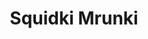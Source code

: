 ---
slug: squidki-mrunki
title: Squidki Mrunki
description: "Squidki Mrunki is an exciting online game. Play for free directly in your browser!"
icon: /images/new_mods/Sprunki Mrunki.png
url: https://wowtbc.net/sprunkin/sprunki-mrunki/index.html
previewImage: /images/new_mods/Sprunki Mrunki.png
type: new mods

# SEO配置
seo:
  title: "Squidki Mrunki - Play Free Online Game | Fun Browser Games"
  description: "Squidki Mrunki - Play this fun online game for free in your browser. No download required!"
  ogImage: "/images/new_mods/Sprunki Mrunki.png"
  keywords: "squidki-mrunki, online game, browser game, free game, new mods game, play online"

videoUrls:
  - https://www.youtube.com/embed/example1
  - https://www.youtube.com/embed/example2

whyPlay:
  title: "Why Play Squidki Mrunki?"
  items:
    - "Immersive Gameplay: Squidki Mrunki offers an engaging and immersive gaming experience that will keep you entertained for hours"
    - "Challenging Levels: Test your skills with increasingly difficult challenges and obstacles"
    - "Beautiful Graphics: Enjoy stunning visuals and smooth animations that bring the game world to life"
    - "Regular Updates: New content and features are added regularly to keep the game fresh and exciting"
    - "Free to Play: Experience all the fun without spending a penny"
    - "Community Features: Connect with other players, share strategies, and compete for high scores"
    - "Cross-Platform: Play on any device with a web browser, no downloads required"

features:
  title: "Key Features of Squidki Mrunki"
  image: "/images/new_mods/Sprunki Mrunki.png"
  items:
    - "Intuitive Controls: Easy to learn controls make Squidki Mrunki accessible for players of all skill levels"
    - "Multiple Game Modes: Enjoy various gameplay options that provide different challenges and experiences"
    - "Character Customization: Personalize your gaming experience with unique characters and items"
    - "Achievement System: Complete special tasks to earn rewards and recognition"
    - "Leaderboards: Compete with players worldwide and see who can achieve the highest scores"

characteristics:
  title: "Game Characteristics"
  image: "/images/new_mods/Sprunki Mrunki.png"
  items:
    - "Genre: New mods game with elements of strategy and skill"
    - "Difficulty: Suitable for both casual gamers and those seeking a challenge"
    - "Play Time: Quick sessions or extended gameplay, depending on your preference"
    - "Art Style: Vibrant and engaging visuals that enhance the gaming experience"
    - "Sound Design: Immersive audio that complements the gameplay perfectly"

info: "Squidki Mrunki is an exciting online game that offers players a unique and engaging gaming experience. With its intuitive controls, stunning visuals, and challenging gameplay, Squidki Mrunki provides hours of entertainment for players of all ages and skill levels. Whether you're looking for a quick gaming session during a break or an extended play session, Squidki Mrunki delivers an immersive experience that will keep you coming back for more. The game features multiple levels of increasing difficulty, ensuring that players are constantly challenged as they progress. With regular updates adding new content and features, Squidki Mrunki remains fresh and exciting, providing endless entertainment options for its growing community of players."

howToPlayIntro: "Welcome to Squidki Mrunki! This guide will walk you through the basics and help you master the game. Whether you're a beginner or looking to improve your skills, these tips and instructions will enhance your gaming experience."

howToPlaySteps:
  - title: "Getting Started"
    description: "Begin your Squidki Mrunki adventure by familiarizing yourself with the controls. Use your keyboard or mouse to navigate through the game interface. The tutorial will guide you through the basic mechanics and help you understand the objectives."
  - title: "Understanding the Objectives"
    description: "In Squidki Mrunki, your main goal is to progress through levels by completing specific objectives. Each level presents unique challenges that require different strategies and approaches."
  - title: "Mastering the Controls"
    description: "Practice using the controls to improve your precision and reaction time. Squidki Mrunki requires quick reflexes and strategic thinking to overcome obstacles and defeat opponents."
  - title: "Utilizing Power-ups"
    description: "Collect power-ups throughout the game to enhance your abilities and overcome difficult challenges. Each power-up offers unique advantages that can be crucial for success."
  - title: "Developing Strategies"
    description: "As you progress in Squidki Mrunki, develop effective strategies for different scenarios. Analyze patterns, anticipate challenges, and adapt your approach to maximize your performance."

faq:
  title: "Frequently Asked Questions about Squidki Mrunki"
  items:
    - question: "Is Squidki Mrunki free to play?"
      answer: "Yes, Squidki Mrunki is completely free to play directly in your web browser. No downloads or purchases are required to enjoy the full game experience."
    - question: "Can I play Squidki Mrunki on mobile devices?"
      answer: "Yes, Squidki Mrunki is optimized for both desktop and mobile play. You can enjoy the game on any device with a web browser and internet connection."
    - question: "Are there any in-game purchases?"
      answer: "While Squidki Mrunki is free to play, there may be optional in-game purchases available for cosmetic items or additional features that don't affect core gameplay."
    - question: "How often is Squidki Mrunki updated?"
      answer: "The developers regularly update Squidki Mrunki with new content, features, and improvements based on player feedback and game performance."
    - question: "Can I play Squidki Mrunki offline?"
      answer: "Currently, Squidki Mrunki requires an internet connection to play as it's a browser-based online game."
    - question: "Is Squidki Mrunki suitable for children?"
      answer: "Yes, Squidki Mrunki is designed to be family-friendly and suitable for players of all ages."
    - question: "How do I report bugs or issues?"
      answer: "If you encounter any problems while playing Squidki Mrunki, you can report them through the game's support page or contact the developers directly through their website."
    - question: "Still Have Questions?"
      answer: "If you have additional questions about Squidki Mrunki that aren't covered in this FAQ, please visit our support center or contact our customer service team for assistance."
---
